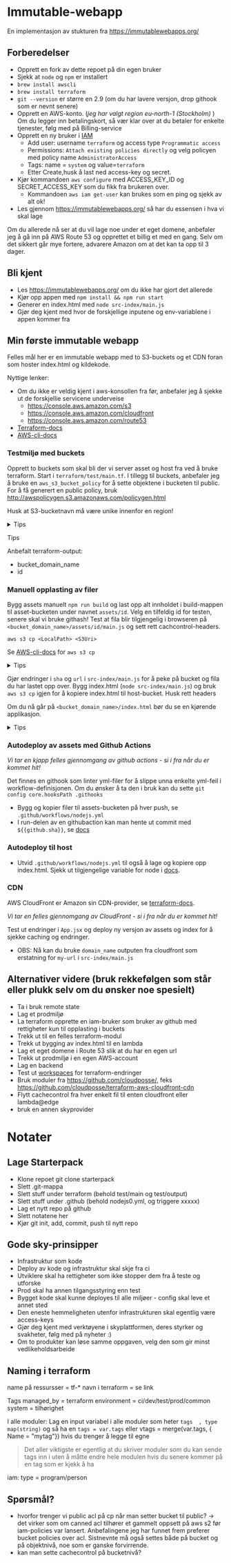 # Immutable-webapp
En implementasjon av stukturen fra https://immutablewebapps.org/

## Forberedelser

- Opprett en fork av dette repoet på din egen bruker
- Sjekk at `node` og `npm` er installert
- `brew install awscli`
- `brew install terraform`
- `git --version` er større en 2.9 (om du har lavere versjon, drop githook som er nevnt senere)
- Opprett en AWS-konto. (*jeg har valgt region eu-north-1 (Stockholm)* ) Om du legger inn betalingskort, så vær klar over at du betaler for enkelte tjenester, følg med på Billing-service
- Opprett en ny bruker i [IAM](https://console.aws.amazon.com/iam/home?#/users)
    - Add user: username `terraform` og access type `Programmatic access`
    - Permissions: `Attach existing policies directly` og velg policyen med policy name `AdministratorAccess`
    - Tags: name = `system` og value=`terraform`
    - Etter Create,husk å last ned access-key og secret.
- Kjør kommandoen `aws configure` med ACCESS_KEY_ID og SECRET_ACCESS_KEY som du fikk fra brukeren over.
    - Kommandoen `aws iam get-user` kan brukes som en ping og sjekk av alt ok!
- Les gjennom https://immutablewebapps.org/ så har du essensen i hva vi skal lage

Om du allerede nå ser at du vil lage noe under et eget domene, anbefaler jeg å gå inn på AWS Route 53 og opprettet et billig et med en gang. Selv om det sikkert går mye fortere, advarere Amazon om at det kan ta opp til 3 dager.

## Bli kjent

* Les https://immutablewebapps.org/ om du ikke har gjort det allerede
* Kjør opp appen med `npm install && npm run start`
* Generer en index.html med `node src-index/main.js`
* Gjør deg kjent med hvor de forskjellige inputene og env-variablene i appen kommer fra

## Min første immutable webapp

Felles mål her er en immutable webapp med to S3-buckets og et CDN foran som hoster index.html og kildekode.


Nyttige lenker:
* Om du ikke er veldig kjent i aws-konsollen fra før, anbefaler jeg å sjekke ut de forskjellie servicene
underveise
    - https://console.aws.amazon.com/s3
    - https://console.aws.amazon.com/cloudfront
    - https://console.aws.amazon.com/route53
* [Terraform-docs](https://www.terraform.io/docs/providers/aws/r/s3_bucket.html)
* [AWS-cli-docs](https://docs.aws.amazon.com/cli/latest/reference/s3/cp.html)


### Testmiljø med buckets

Opprett to buckets som skal bli der vi server asset og host fra ved å bruke terraform. Start i `terraform/test/main.tf`. I tillegg til buckets, anbefaler jeg å bruke en `aws_s3_bucket_policy` for å sette objektene i bucketen til public. For å få generert en public policy, bruk http://awspolicygen.s3.amazonaws.com/policygen.html

Husk at S3-bucketnavn må være unike innenfor en region!

<details><summary>Tips</summary>
<p>

- Principal `*` dekker alle brukere også uinloggede
- bruk attributet `arn` fra `aws_s3_bucket` som input til policyen
- bruk `*` som key_name slik at policyen dekker alle filer
- `"s3:GetObject"` er actionen som trengs for å lese en fil
</p>
</details>

Tips

Anbefalt terraform-output:
* bucket_domain_name
* id

### Manuell opplasting av filer

Bygg assets manuelt `npm run build` og last opp alt innholdet i build-mappen til asset-bucketen under navnet `assets/id`. Velg en tilfeldig id for testen, senere skal vi bruke githash! Test at fila blir tilgjengelig i browseren på `<bucket_domain_name>/assets/id/main.js` og sett rett cachcontrol-headers.


`aws s3 cp <LocalPath> <S3Uri>`

Se [AWS-cli-docs](https://docs.aws.amazon.com/cli/latest/reference/s3/cp.html) for `aws s3 cp`

<details><summary>Tips</summary>
<p>

- bruk følgende S3-uri `s3://bucket-name/assets/1/`
- `--recursive` laster opp hele mappen
- `--cache-control public,max-age=31536000,immutable` setter cache-controls-headerne til alltid lagre som beskrevet i https://immutablewebapps.org/
</p>
</details>

Gjør endringer i `sha` og `url` i `src-index/main.js` for å peke på bucket og fila du har lastet opp over.
Bygg index.html (`node src-index/main.js`) og bruk `aws s3 cp` igjen for å kopiere index.html til host-bucket. Husk rett headers

Om du nå går på `<bucket_domain_name>/index.html` bør du se en kjørende applikasjon.

<details><summary>Tips</summary>
<p>

- Bruk `index.html` både som localPath og `s3://bucket-host-name/index.html` som S3Uri ettersom vi kun laster opp en fil
- `--cache-control no-store` setter cache-controls-headerne til aldri lagre som beskrevet i https://immutablewebapps.org/
</p>
</details>


### Autodeploy av assets med Github Actions

*Vi tar en kjapp felles gjennomgang av github actions - si i fra når du er kommet hit!*

Det finnes en githook som linter yml-filer for å slippe unna enkelte yml-feil i workflow-definisjonen.
Om du ønsker å ta den i bruk kan du sette `git config core.hooksPath .githooks`

- Bygg og kopier filer til assets-bucketen på hver push, se `.github/workflows/nodejs.yml`
- I run-delen av en githubaction kan man hente ut commit med `${{github.sha}}`, se [docs](https://help.github.com/en/actions/reference/contexts-and-expression-syntax-for-github-actions)


### Autodeploy til host
- Utvid `.github/workflows/nodejs.yml` til også å lage og kopiere opp index.html. Sjekk ut tilgjengelige variable for node i [docs](https://help.github.com/en/actions/configuring-and-managing-workflows/using-environment-variables).



### CDN

AWS CloudFront er Amazon sin CDN-provider, se [terraform-docs](https://www.terraform.io/docs/providers/aws/r/cloudfront_distribution.html).

*Vi tar en felles gjennomgang av CloudFront - si i fra når du er kommet hit!*

Test ut endringer i `App.jsx` og deploy ny versjon av assets og index for å sjekke caching og endringer.
- OBS: Nå kan du bruke `domain_name` outputen fra cloudfront som erstatning for `my-url` i `src-index/main.js`



## Alternativer videre (bruk rekkefølgen som står eller plukk selv om du ønsker noe spesielt)
* Ta i bruk remote state
* Lag et prodmiljø
* La terraform opprette en iam-bruker som bruker av github med rettigheter kun til opplasting i buckets
* Trekk ut til en felles terraform-modul
* Trekk ut bygging av index.html til en lambda
* Lag et eget domene i Route 53 slik at du har en egen url
* Trekk ut prodmiljø i en egen AWS-account
* Lag en backend
* Test ut [workspaces](https://www.terraform.io/docs/state/workspaces.html) for terraform-endringer
* Bruk moduler fra https://github.com/cloudposse/, feks https://github.com/cloudposse/terraform-aws-cloudfront-cdn
* Flytt cachecontrol fra hver enkelt fil til enten cloudfront eller lambda@edge
* bruk en annen skyprovider


# Notater

## Lage Starterpack

* Klone repoet git clone <ssh> starterpack
* Slett .git-mappa
* Slett stuff under terraform (behold test/main og test/output)
* Slett stuff under .github (behold nodejs0.yml, og triggere xxxxx)
* Lag et nytt repo på github
* Slett notatene her
* Kjør git init, add, commit, push til nytt repo

## Gode sky-prinsipper
* Infrastruktur som kode
* Deploy av kode og infrastruktur skal skje fra ci
* Utviklere skal ha rettigheter som ikke stopper dem fra å teste og utforske
* Prod skal ha annen tilgangsstyring enn test
* Bygget kode skal kunne deployes til alle miljøer - config skal leve et annet sted
* Den eneste hemmeligheten utenfor infrastrukturen skal egentlig være access-keys
* Gjør deg kjent med verktøyene i skyplattformen, deres styrker og svakheter, følg med på nyheter :)
* Om to produkter kan løse samme oppgaven, velg den som gir minst vedlikeholdsarbeide

## Naming i terraform

name på ressursser = tf-*
navn i terraform   = se link

Tags
managed_by = terraform
environment = ci/dev/test/prod/common
system = tilhørighet


I alle moduler:
Lag en input variabel i alle moduler som heter `tags  , type map(string)`  og så ha en `tags = var.tags` eller vtags = merge(var.tags, { Name = "mytag"})   hvis du trenger å legge til egne
> Det aller viktigste er egentlig at du skriver moduler som du kan sende tags inn i uten å måtte endre hele modulen hvis du senere kommer på en tag som er kjekk å ha

iam:
type   = program/person

## Spørsmål?
- hvorfor trenger vi public acl på cp når man setter bucket til public? -> det virker som om canned acl tilhører et gammelt oppsett på aws s2 før iam-policies var lansert. Anbefalingene jeg har funnet frem preferer bucket
policies over acl. Sistnevnte må også settes både på bucket og på objektnivå, noe som er ganske forvirrende.
- kan man sette cachecontrol på bucketnivå?
